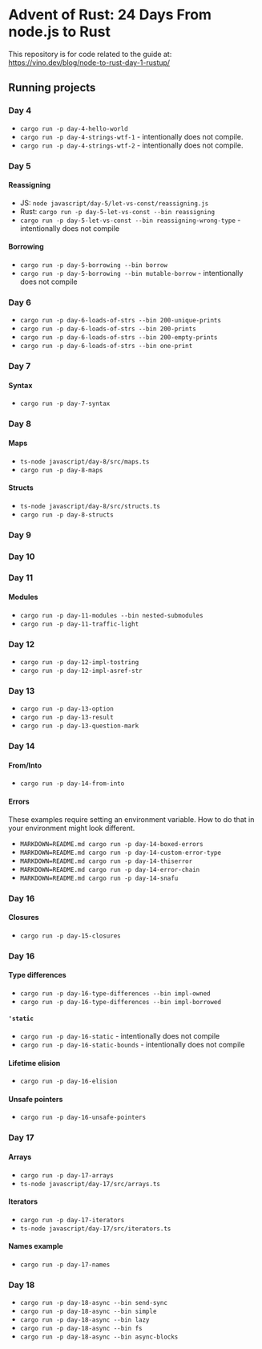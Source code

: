 # Advent of Rust: 24 Days From node.js to Rust

This repository is for code related to the guide at: https://vino.dev/blog/node-to-rust-day-1-rustup/

## Running projects

### Day 4

- `cargo run -p day-4-hello-world`
- `cargo run -p day-4-strings-wtf-1` - intentionally does not compile.
- `cargo run -p day-4-strings-wtf-2` - intentionally does not compile.

### Day 5

#### Reassigning

- JS: `node javascript/day-5/let-vs-const/reassigning.js`
- Rust: `cargo run -p day-5-let-vs-const --bin reassigning`
- `cargo run -p day-5-let-vs-const --bin reassigning-wrong-type` - intentionally does not compile

#### Borrowing

- `cargo run -p day-5-borrowing --bin borrow`
- `cargo run -p day-5-borrowing --bin mutable-borrow` - intentionally does not compile

### Day 6

- `cargo run -p day-6-loads-of-strs --bin 200-unique-prints`
- `cargo run -p day-6-loads-of-strs --bin 200-prints`
- `cargo run -p day-6-loads-of-strs --bin 200-empty-prints`
- `cargo run -p day-6-loads-of-strs --bin one-print`

### Day 7

#### Syntax

- `cargo run -p day-7-syntax`

### Day 8

#### Maps

- `ts-node javascript/day-8/src/maps.ts`
- `cargo run -p day-8-maps`

#### Structs

- `ts-node javascript/day-8/src/structs.ts`
- `cargo run -p day-8-structs`

### Day 9

### Day 10

### Day 11

#### Modules

- `cargo run -p day-11-modules --bin nested-submodules`
- `cargo run -p day-11-traffic-light`

### Day 12

- `cargo run -p day-12-impl-tostring`
- `cargo run -p day-12-impl-asref-str`

### Day 13

- `cargo run -p day-13-option`
- `cargo run -p day-13-result`
- `cargo run -p day-13-question-mark`

### Day 14

#### From/Into

- `cargo run -p day-14-from-into`

#### Errors

These examples require setting an environment variable. How to do that in your environment might look different.

- `MARKDOWN=README.md cargo run -p day-14-boxed-errors`
- `MARKDOWN=README.md cargo run -p day-14-custom-error-type`
- `MARKDOWN=README.md cargo run -p day-14-thiserror`
- `MARKDOWN=README.md cargo run -p day-14-error-chain`
- `MARKDOWN=README.md cargo run -p day-14-snafu`

### Day 16

#### Closures

- `cargo run -p day-15-closures`

### Day 16

#### Type differences

- `cargo run -p day-16-type-differences --bin impl-owned`
- `cargo run -p day-16-type-differences --bin impl-borrowed`

#### `'static`

- `cargo run -p day-16-static` - intentionally does not compile
- `cargo run -p day-16-static-bounds` - intentionally does not compile

#### Lifetime elision

- `cargo run -p day-16-elision`

#### Unsafe pointers

- `cargo run -p day-16-unsafe-pointers`

### Day 17

#### Arrays

- `cargo run -p day-17-arrays`
- `ts-node javascript/day-17/src/arrays.ts`

#### Iterators

- `cargo run -p day-17-iterators`
- `ts-node javascript/day-17/src/iterators.ts`

#### Names example

- `cargo run -p day-17-names`

### Day 18

- `cargo run -p day-18-async --bin send-sync`
- `cargo run -p day-18-async --bin simple`
- `cargo run -p day-18-async --bin lazy`
- `cargo run -p day-18-async --bin fs`
- `cargo run -p day-18-async --bin async-blocks`
